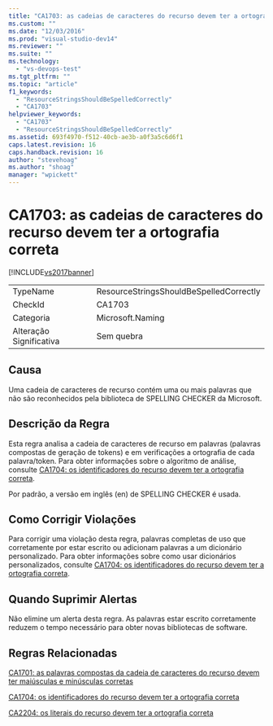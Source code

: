 ```yaml
---
title: "CA1703: as cadeias de caracteres do recurso devem ter a ortografia correta | Microsoft Docs"
ms.custom: ""
ms.date: "12/03/2016"
ms.prod: "visual-studio-dev14"
ms.reviewer: ""
ms.suite: ""
ms.technology: 
  - "vs-devops-test"
ms.tgt_pltfrm: ""
ms.topic: "article"
f1_keywords: 
  - "ResourceStringsShouldBeSpelledCorrectly"
  - "CA1703"
helpviewer_keywords: 
  - "CA1703"
  - "ResourceStringsShouldBeSpelledCorrectly"
ms.assetid: 693f4970-f512-40cb-ae3b-a0f3a5c6d6f1
caps.latest.revision: 16
caps.handback.revision: 16
author: "stevehoag"
ms.author: "shoag"
manager: "wpickett"
---
```

# CA1703: as cadeias de caracteres do recurso devem ter a ortografia correta
[!INCLUDE[vs2017banner](../code-quality/includes/vs2017banner.md)]

|||  
|-|-|  
|TypeName|ResourceStringsShouldBeSpelledCorrectly|  
|CheckId|CA1703|  
|Categoria|Microsoft.Naming|  
|Alteração Significativa|Sem quebra|  
  
## Causa  
 Uma cadeia de caracteres de recurso contém uma ou mais palavras que não são reconhecidos pela biblioteca de SPELLING CHECKER da Microsoft.  
  
## Descrição da Regra  
 Esta regra analisa a cadeia de caracteres de recurso em palavras \(palavras compostas de geração de tokens\) e em verificações a ortografia de cada palavra\/token.  Para obter informações sobre o algoritmo de análise, consulte [CA1704: os identificadores do recurso devem ter a ortografia correta](../code-quality/ca1704-identifiers-should-be-spelled-correctly.md).  
  
 Por padrão, a versão em inglês \(en\) de SPELLING CHECKER é usada.  
  
## Como Corrigir Violações  
 Para corrigir uma violação desta regra, palavras completas de uso que corretamente por estar escrito ou adicionam palavras a um dicionário personalizado.  Para obter informações sobre como usar dicionários personalizados, consulte [CA1704: os identificadores do recurso devem ter a ortografia correta](../code-quality/ca1704-identifiers-should-be-spelled-correctly.md).  
  
## Quando Suprimir Alertas  
 Não elimine um alerta desta regra.  As palavras estar escrito corretamente reduzem o tempo necessário para obter novas bibliotecas de software.  
  
## Regras Relacionadas  
 [CA1701: as palavras compostas da cadeia de caracteres do recurso devem ter maiúsculas e minúsculas corretas](../Topic/CA1701:%20Resource%20string%20compound%20words%20should%20be%20cased%20correctly.md)  
  
 [CA1704: os identificadores do recurso devem ter a ortografia correta](../code-quality/ca1704-identifiers-should-be-spelled-correctly.md)  
  
 [CA2204: os literais do recurso devem ter a ortografia correta](../code-quality/ca2204-literals-should-be-spelled-correctly.md)